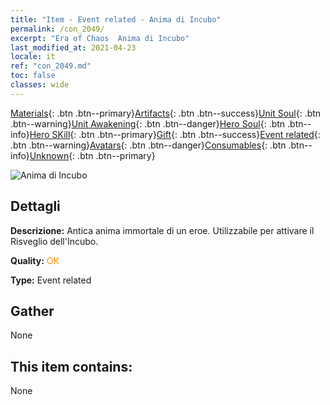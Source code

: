 ```yaml
---
title: "Item - Event related - Anima di Incubo"
permalink: /con_2049/
excerpt: "Era of Chaos  Anima di Incubo"
last_modified_at: 2021-04-23
locale: it
ref: "con_2049.md"
toc: false
classes: wide
---
```

 [Materials](/ItemsIT/){: .btn .btn--primary}[Artifacts](/ItemsIT/Artifacts/){: .btn .btn--success}[Unit Soul](/ItemsIT/UnitSoul/){: .btn .btn--warning}[Unit Awakening](/ItemsIT/UnitAwakening/){: .btn .btn--danger}[Hero Soul](/ItemsIT/HeroSoul/){: .btn .btn--info}[Hero SKill](/ItemsIT/HeroSkill/){: .btn .btn--primary}[Gift](/ItemsIT/Gift/){: .btn .btn--success}[Event related](/ItemsIT/Events/){: .btn .btn--warning}[Avatars](/ItemsIT/Avatars/){: .btn .btn--danger}[Consumables](/ItemsIT/Consumables/){: .btn .btn--info}[Unknown](/ItemsIT/Unknown/){: .btn .btn--primary}

 ![Anima di Incubo](/images/t/juexing_508.jpg)

## Dettagli
 **Descrizione:** Antica anima immortale di un eroe. Utilizzabile per attivare il Risveglio dell'Incubo.

 **Quality:** <span style="color: #FF8C00">OK</span>

 **Type:** Event related

## Gather

  None

## This item contains:

  None

